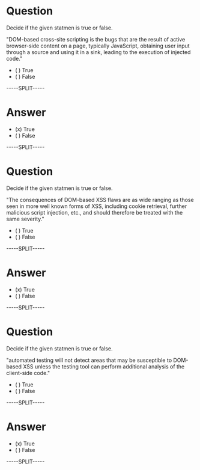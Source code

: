 
# Question

Decide if the given statmen is true or false.

"DOM-based cross-site scripting is the bugs that are the result of active browser-side content on a page, typically JavaScript, obtaining user input through a source and using it in a sink, leading to the execution of injected code."

* ( ) True
* ( ) False

-----SPLIT-----

# Answer

* (x) True
* ( ) False


-----SPLIT-----


# Question

Decide if the given statmen is true or false.

"The consequences of DOM-based XSS flaws are as wide ranging as those seen in more well known forms of XSS, including cookie retrieval, further malicious script injection, etc., and should therefore be treated with the same severity."

* ( ) True
* ( ) False

-----SPLIT-----

# Answer

* (x) True
* ( ) False


-----SPLIT-----

# Question

Decide if the given statmen is true or false.

"automated testing will not detect areas that may be susceptible to DOM-based XSS unless the testing tool can perform additional analysis of the client-side code."

* ( ) True
* ( ) False

-----SPLIT-----

# Answer

* (x) True
* ( ) False


-----SPLIT-----
